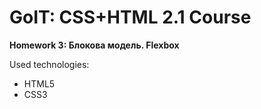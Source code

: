# GoIT: CSS+HTML 2.1 Course
**Homework 3: Блокова модель. Flexbox**

Used technologies:
- HTML5
- CSS3

